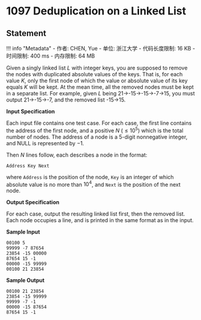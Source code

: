 
# 1097 Deduplication on a Linked List

## Statement

!!! info "Metadata"
    - 作者: CHEN, Yue
    - 单位: 浙江大学
    - 代码长度限制: 16 KB
    - 时间限制: 400 ms
    - 内存限制: 64 MB

Given a singly linked list $L$ with integer keys, you are supposed to remove the nodes with duplicated absolute values of the keys. That is, for each value $K$, only the first node of which the value or absolute value of its key equals $K$ will be kept. At the mean time, all the removed nodes must be kept in a separate list. For example, given $L$ being 21→-15→-15→-7→15, you must output 21→-15→-7, and the removed list -15→15.

**Input Specification**

Each input file contains one test case. For each case, the first line contains the address of the first node, and a positive $N$ ($\le 10^5$) which is the total number of nodes. The address of a node is a 5-digit nonnegative integer, and NULL is represented by $-1$.

Then $N$ lines follow, each describes a node in the format:
```
Address Key Next
```
where `Address` is the position of the node, `Key` is an integer of which absolute value is no more than $10^4$, and `Next` is the position of the next node.

**Output Specification**

For each case, output the resulting linked list first, then the removed list. Each node occupies a line, and is printed in the same format as in the input.

**Sample Input**
```plaintext
00100 5
99999 -7 87654
23854 -15 00000
87654 15 -1
00000 -15 99999
00100 21 23854
```

**Sample Output**
```plaintext
00100 21 23854
23854 -15 99999
99999 -7 -1
00000 -15 87654
87654 15 -1
```


